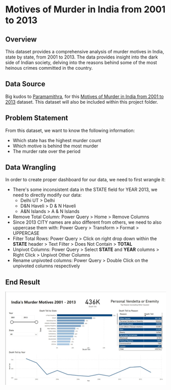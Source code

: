 # Motives of Murder in India from 2001 to 2013
## Overview
This dataset provides a comprehensive analysis of murder motives in India, state by state, from 2001 to 2013. The data provides insight into the dark side of Indian society, delving into the reasons behind some of the most heinous crimes committed in the country.

## Data Source
Big kudos to [Paramamithra](https://www.kaggle.com/paramamithra), for this [Motives of Murder in India from 2001 to 2013](https://www.kaggle.com/datasets/paramamithra/motives-of-murder-in-india-from-2001-to-2013) dataset.  This dataset will also be included within this project folder.

## Problem Statement
From this dataset, we want to know the following information:
* Which state has the highest murder count
* Which motive is behind the most murder
* The murder rate over the period

## Data Wrangling
In order to create proper dashboard for our data, we need to first wrangle it:
* There's some inconsistent data in the STATE field for YEAR 2013, we need to directly modify our data:
  * Delhi UT > Delhi
  * D&N Haveli > D & N Haveli
  * A&N Islands > A & N Islands
* Remove Total Column: Power Query > Home > Remove Columns
* Since 2013 CITY names are also different from others, we need to also uppercase them with: Power Query > Transform > Format > UPPERCASE
* Filter Total Rows: Power Query > Click on right drop down within the **STATE** header > Text Filter > Does Not Contain > **TOTAL**
* Unpivot Columns: Power Query > Select **STATE** and **YEAR** columns > Right Click > Unpivot Other Columns
* Rename unpivoted columns: Power Query > Double Click on the unpivoted columns respectively

## End Result
![dashboard](IndiaMurderMotives.jpg)
